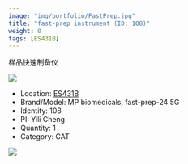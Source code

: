 ```yaml
---
image: "img/portfolio/FastPrep.jpg"
title: "fast-prep instrument (ID: 108)"
weight: 0
tags: [ES431B]
---
```


样品快速制备仪

<!--more-->

![](../../img/portfolio/FastPrep.jpg)

- Location: [ES431B](../../tags/ES431B)
- Brand/Model: MP biomedicals, fast-prep-24 5G
- Identity: 108
- PI: Yili Cheng
- Quantity: 1
- Category: CAT





![](../../img/portfolio/fastprep_manual.jpg)

